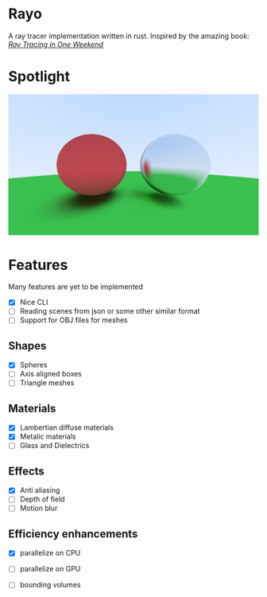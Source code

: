 # Rayo

A ray tracer implementation written in rust. Inspired by the amazing book: [_Ray Tracing in One Weekend_](https://raytracing.github.io/books/RayTracingInOneWeekend.html)

# Spotlight

![Best render](renders/rednfuzzy.png)

# Features

Many features are yet to be implemented

- [x] Nice CLI
- [ ] Reading scenes from json or some other similar format
- [ ] Support for OBJ files for meshes

## Shapes

- [x] Spheres
- [ ] Axis aligned boxes
- [ ] Triangle meshes

## Materials

- [x] Lambertian diffuse materials
- [x] Metalic materials
- [ ] Glass and Dielectrics

## Effects

- [x] Anti aliasing
- [ ] Depth of field
- [ ] Motion blur 

## Efficiency enhancements

- [x] parallelize on CPU
- [ ] parallelize on GPU
- [ ] bounding volumes


